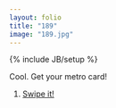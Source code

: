 ```yaml
---
layout: folio
title: "189"
image: "189.jpg"
---
```

{% include JB/setup %}

<div class="copy">
	<p>Cool. Get your metro card!</p>
</div>

<div class="choice">
	<ol>
		<li><a href="190.html">
			Swipe it!
		</a></li>
	</ol>
</div>